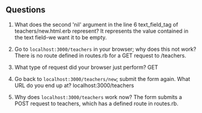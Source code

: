 ## Questions

1. What does the second 'nil' argument in the line 6 text_field_tag of teachers/new.html.erb represent?
It represents the value contained in the text field–we want it to be empty.

2. Go to `localhost:3000/teachers` in your browser; why does this not work?
There is no route defined in routes.rb for a GET request to /teachers.

3. What type of request did your browser just perform?
GET

4. Go back to `localhost:3000/teachers/new`; submit the form again. What URL do you end up at?
localhost:3000/teachers

5. Why does `localhost:3000/teachers` work now?
The form submits a POST request to teachers, which has a defined route in routes.rb.
